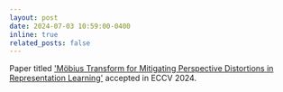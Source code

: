 ```yaml
---
layout: post
date: 2024-07-03 10:59:00-0400
inline: true
related_posts: false
---
```


Paper titled ['Möbius Transform for Mitigating Perspective Distortions in Representation Learning'](https://www.ecva.net/papers/eccv_2024/papers_ECCV/papers/09297.pdf) accepted in ECCV 2024.
